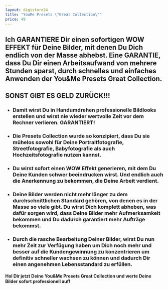 ```yaml
---
layout: digistore24
title: "YouMe Presets \"Great Collection\""
price: 49
---
```

<h2>Ich GARANTIERE Dir einen sofortigen WOW EFFEKT f&#xFC;r Deine Bilder, mit denen Du Dich endlich von der Masse abhebst. Eine GARANTIE, dass Du Dir einen Arbeitsaufwand von mehrere Stunden sparst, durch schnelles und einfaches Anwenden der You&amp;Me Presets Great Collection. </h2>
<h2>SONST GIBT ES GELD ZUR&#xDC;CK!!!</h2>
<ul><li>
<h3>Damit wirst Du in Handumdrehen professionelle Bildlooks erstellen und wirst nie wieder wertvolle Zeit vor dem Rechner verlieren. GARANTIERT!&#xA0; </h3>
</li>
<li>
<h3>Die Presets Collection wurde so konzipiert, dass Du sie m&#xFC;helos sowohl f&#xFC;r Deine Portraitfotografie, Streetfotografie, Babyfotografie als auch Hochzeitsfotografie nutzen kannst. </h3>
</li>
<li>
<h3>Du wirst sofort einen WOW Effekt generieren, mit dem Du Deine Kunden schwer beeindrucken wirst. Und endlich auch die Anerkennung zu bekommen, die Deine Arbeit verdient.</h3>
</li>
<li>
<h3>Deine Bilder werden nicht mehr l&#xE4;nger zu dem durchschnittlichen Standard geh&#xF6;ren, von denen es in der Masse so viele gibt. Du wirst Dich komplett abheben, was daf&#xFC;r sorgen wird, dass Deine Bilder mehr Aufmerksamkeit bekommen und Du dadurch garantiert mehr Auftr&#xE4;ge bekommst. </h3>
</li>
</ul><ul><li>
<h3>Durch die rasche Bearbeitung Deiner Bilder, wirst Du nun mehr Zeit zur Verf&#xFC;gung haben um Dich noch mehr und besser auf die Kundengewinnung zu konzentrieren um definitiv schneller wachsen zu k&#xF6;nnen und dadurch Dir einen angenehmen Lebensstandard zu erf&#xFC;llen.</h3>
</li>
</ul><p></p>
<h4>Hol Dir jetzt Deine You&amp;Me Presets Great Collection und werte Deine Bilder sofort professionell auf!</h4>